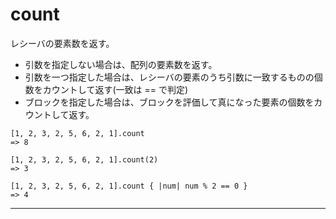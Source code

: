 # count 
レシーバの要素数を返す。  

- 引数を指定しない場合は、配列の要素数を返す。  
- 引数を一つ指定した場合は、レシーバの要素のうち引数に一致するものの個数をカウントして返す(一致は == で判定)  
- ブロックを指定した場合は、ブロックを評価して真になった要素の個数をカウントして返す。
~~~
[1, 2, 3, 2, 5, 6, 2, 1].count
=> 8

[1, 2, 3, 2, 5, 6, 2, 1].count(2)
=> 3

[1, 2, 3, 2, 5, 6, 2, 1].count { |num| num % 2 == 0 }
=> 4
~~~
***
